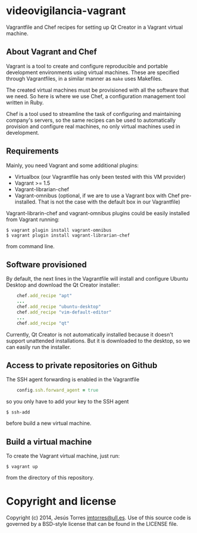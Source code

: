 # videovigilancia-vagrant

Vagrantfile and Chef recipes for setting up Qt Creator in a Vagrant virtual
machine.

## About Vagrant and Chef

Vagrant is a tool to create and configure reproducible and portable development
environments using virtual machines. These are specified through Vagrantfiles,
in a similar manner as ```make``` uses Makefiles.

The created virtual machines must be provisioned with all the software that
we need. So here is where we use Chef, a configuration management tool written
in Ruby.

Chef is a tool used to streamline the task of configuring and maintaining
company's servers, so the same recipes can be used to automatically provision
and configure real machines, no only virtual machines used in development.

## Requirements

Mainly, you need Vagrant and some additional plugins:

 * Virtualbox (our Vagrantfile has only been tested with this VM provider)
 * Vagrant >= 1.5
 * Vagrant-librarian-chef
 * Vagrant-omnibus (optional, if we are to use a Vagrant box with Chef
pre-installed. That is not the case with the default box in our Vagrantfile)

Vagrant-librarin-chef and vagrant-omnibus plugins could be easily installed from
Vagrant running:

    $ vagrant plugin install vagrant-omnibus
    $ vagrant plugin install vagrant-librarian-chef

from command line.

## Software provisioned

By default, the next lines in the Vagrantfile will install and configure
Ubuntu Desktop and download the Qt Creator installer:

```ruby
    chef.add_recipe "apt"
    ...
    chef.add_recipe "ubuntu-desktop"
    chef.add_recipe "vim-default-editor"
    ...
    chef.add_recipe "qt"
```

Currently, Qt Creator is not automatically installed because it doesn't support
unattended installations. But it is downloaded to the desktop, so we can easily
run the installer.

## Access to private repositories on Github

The SSH agent forwarding is enabled in the Vagrantfile 

```ruby
    config.ssh.forward_agent = true
```
so you only have to add your key to the SSH agent

    $ ssh-add

before build a new virtual machine.

## Build a virtual machine

To create the Vagrant virtual machine, just run:

    $ vagrant up 

from the directory of this repository.

# Copyright and license

Copyright (c) 2014, Jesús Torres <jmtorres@ull.es>. Use of this source code is
governed by a BSD-style license that can be found in the LICENSE file.
